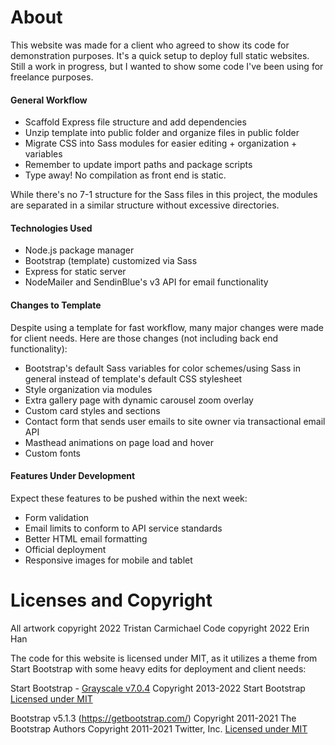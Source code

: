 # About

This website was made for a client who agreed to show its code for demonstration purposes. It's a quick setup to deploy full static websites. Still a work in progress, but I wanted to show some code I've been using for freelance purposes.

#### General Workflow
- Scaffold Express file structure and add dependencies
- Unzip template into public folder and organize files in public folder
- Migrate CSS into Sass modules for easier editing + organization + variables
- Remember to update import paths and package scripts
- Type away! No compilation as front end is static.

While there's no 7-1 structure for the Sass files in this project, the modules are separated in a similar structure without excessive directories.

#### Technologies Used
- Node.js package manager
- Bootstrap (template) customized via Sass
- Express for static server
- NodeMailer and SendinBlue's v3 API for email functionality

#### Changes to Template
Despite using a template for fast workflow, many major changes were made for client needs. Here are those changes (not including back end functionality):

- Bootstrap's default Sass variables for color schemes/using Sass in general instead of template's default CSS stylesheet
- Style organization via modules
- Extra gallery page with dynamic carousel zoom overlay
- Custom card styles and sections
- Contact form that sends user emails to site owner via transactional email API
- Masthead animations on page load and hover
- Custom fonts

#### Features Under Development
Expect these features to be pushed within the next week:

- Form validation
- Email limits to conform to API service standards
- Better HTML email formatting
- Official deployment
- Responsive images for mobile and tablet

# Licenses and Copyright

All artwork copyright 2022 Tristan Carmichael
Code copyright 2022 Erin Han

The code for this website is licensed under MIT, as it utilizes a theme from Start Bootstrap with some heavy edits for deployment and client needs:

Start Bootstrap - [Grayscale v7.0.4](https://startbootstrap.com/theme/grayscale)
Copyright 2013-2022 Start Bootstrap
[Licensed under MIT](https://github.com/StartBootstrap/startbootstrap-grayscale/blob/master/LICENSE)

Bootstrap v5.1.3 (https://getbootstrap.com/)
Copyright 2011-2021 The Bootstrap Authors
Copyright 2011-2021 Twitter, Inc.
[Licensed under MIT](https://github.com/twbs/bootstrap/blob/main/LICENSE)